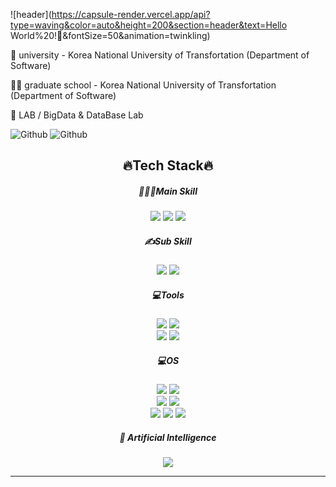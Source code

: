 ![header](https://capsule-render.vercel.app/api?type=waving&color=auto&height=200&section=header&text=Hello World%20!🥳&fontSize=50&animation=twinkling)


🏫 university - Korea National University of Transfortation (Department of Software)

👨‍🏫 graduate school - Korea National University of Transfortation (Department of Software)

💼 LAB / BigData & DataBase Lab

![Github](https://github-readme-stats.vercel.app/api?username=yuik371&theme=blue-green)
![Github](https://github-readme-stats.vercel.app/api/top-langs/?username=yuik371&theme=blue-green)

<h2 align="center">🔥Tech Stack🔥</h2>

<h5 align="center"> 👩🏻‍💻Main Skill </h5>
<p align="center">

<img src="https://img.shields.io/badge/HTML-E34F26?style=flat&logo=HTML5&logoColor=black"/>
<img src="https://img.shields.io/badge/CSS-1572B6?style=flat&logo=CSS3&logoColor=black"/>
<img src="https://img.shields.io/badge/Python-3776AB?style=flat&logo=Python&logoColor=white"/>
<br/>

</p>

<h5 align="center"> ✍Sub Skill </h5>
<p align="center">

<img src="https://img.shields.io/badge/JavaScript-F7DF1E?style=flat&logo=JavaScript&logoColor=black"/>
<img src="https://img.shields.io/badge/Android-3DDC84?style=flat&logo=Android&logoColor=black"/>

</p>

<h5 align="center"> 💻Tools </h5>
<p align="center">

<img src="https://img.shields.io/badge/VSCode-007ACC?style=flat&logo=Visual Studio Code&logoColor=white"/>
<img src="https://img.shields.io/badge/GitHub-181717?style=flat&logo=GitHub&logoColor=white"/>
<br/>

<img src="https://img.shields.io/badge/Jupyter-F37626?style=flat&logo=Jupyter&logoColor=white"/>
<img src="https://img.shields.io/badge/Android Studio-3DDC84?style=flat&logo=Android Studio&logoColor=black"/>
<br/>

</p>
<h5 align="center"> 💻OS </h5>
<p align="center">

<img src="https://img.shields.io/badge/Linux-FCC624?style=for-the-badge&logo=linux&logoColor=black"/>
<img src="https://img.shields.io/badge/Android-3DDC84?style=for-the-badge&logo=android&logoColor=white"/>
<br/>
<img src="https://img.shields.io/badge/iOS-000000?style=for-the-badge&logo=ios&logoColor=white"/>
<img src="https://img.shields.io/badge/mac%20os-000000?style=for-the-badge&logo=apple&logoColor=white"/>
<br/>
<img src="https://img.shields.io/badge/Ubuntu-E95420?style=for-the-badge&logo=ubuntu&logoColor=white"/>
<img src="https://img.shields.io/badge/Windows-0078D6?style=for-the-badge&logo=windows&logoColor=white"/>
<img src="https://img.shields.io/badge/WSL-0a97f5?style=for-the-badge&logo=linux&logoColor=white"/>

<br/>
</p>
<h5 align="center">🤖 Artificial Intelligence</h5>
<p align="center">
<img src="https://img.shields.io/badge/TensorFlow-FF6F00?style=for-the-badge&logo=tensorflow&logoColor=white" />
</p>

<hr>

<!--
**yuik371/yuik371** is a ✨ _special_ ✨ repository because its `README.md` (this file) appears on your GitHub profile.
-->
